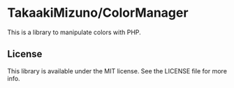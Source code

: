 # TakaakiMizuno/ColorManager

This is a library to manipulate colors with PHP.


## License

This library is available under the MIT license. See the LICENSE file for more info.